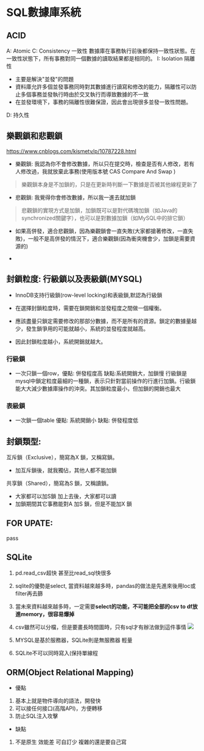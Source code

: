 # SQL數據庫系統

## ACID
A: Atomic
C: Consistency 一致性
數據庫在事務執行前後都保持一致性狀態。在一致性狀態下，所有事務對同一個數據的讀取結果都是相同的。
I: Isolation 隔離性
- 主要是解決"並發"的問題
- 資料庫允許多個並發事務同時對其數據進行讀寫和修改的能力，隔離性可以防止多個事務並發執行時由於交叉執行而導致數據的不一致
- 在並發環境下，事務的隔離性很難保證，因此會出現很多並發一致性問題。  

D: 持久性

## 樂觀鎖和悲觀鎖
https://www.cnblogs.com/kismetv/p/10787228.html
- 樂觀鎖: 我認為你不會修改數據，所以只在提交時，檢查是否有人修改，若有人修改過，我就放棄此事務(使用版本號 CAS Compare And Swap )
> 樂觀鎖本身是不加鎖的，只是在更新時判斷一下數據是否被其他線程更新了


- 悲觀鎖: 我覺得你會修改數據，所以我一進去就加鎖
> 悲觀鎖的實現方式是加鎖，加鎖既可以是對代碼塊加鎖（如Java的synchronized關鍵字），也可以是對數據加鎖（如MySQL中的排它鎖）
- 如果高併發，適合悲觀鎖，因為樂觀鎖會一直失敗(大家都搶著修改，一直失敗)，一般不是高併發的情況下，適合樂觀鎖(因為衝突機會少，加鎖是需要資源的)

- 
## 封鎖粒度: 行級鎖以及表級鎖(MYSQL)
- InnoDB支持行級鎖(row-level locking)和表級鎖,默認為行級鎖


- 在選擇封鎖粒度時，需要在鎖開銷和並發程度之間做一個權衡。
- 應該盡量只鎖定需要修改的那部分數據，而不是所有的資源。鎖定的數據量越少，發生鎖爭用的可能就越小，系統的並發程度就越高。
- 因此封鎖粒度越小，系統開銷就越大。
### 行級鎖
- 一次只鎖一個row，優點: 併發程度高 缺點:系統開銷大，加鎖慢
行級鎖是mysql中鎖定粒度最細的一種鎖，表示只針對當前操作的行進行加鎖。行級鎖能大大減少數據庫操作的沖突。其加鎖粒度最小，但加鎖的開銷也最大
### 表級鎖
- 一次鎖一個table 優點: 系統開銷小 缺點: 併發程度低

## 封鎖類型:

互斥鎖（Exclusive），簡寫為X 鎖，又稱寫鎖。  
- 加互斥鎖後，就我獨佔，其他人都不能加鎖  

共享鎖（Shared），簡寫為S 鎖，又稱讀鎖。
- 大家都可以加S鎖 加上去後，大家都可以讀
- 加鎖期間其它事務能對A 加S 鎖，但是不能加X 鎖

## FOR UPATE:
pass



## SQLite
1. pd.read_csv超快 甚至比read_sql快很多
2. sqlite的優勢是select, 當資料越來越多時，pandas的做法是先進來後用loc或filter再去篩
3. 當未來資料越來越多時，一定需要**select的功能，不可能把全部的csv to df放進memory，很容易爆掉**
4. csv雖然可以分檔，但是要畫長時間圖時，只有sql才有辦法做到這件事情
![](https://i.imgur.com/zTBMs1D.png)

5. MYSQL是基於服務器，SQLite則是無服務器 輕量
6. SQLite不可以同時寫入(保持單線程



## ORM(Object Relational Mapping)
- 優點
1. 基本上就是物件導向的語法，開發快
2. 可以接任何接口(高階API)，方便轉移
3. 防止SQL注入攻擊
- 缺點
1. 不是原生 效能差 可自訂少 複雜的還是要自己寫